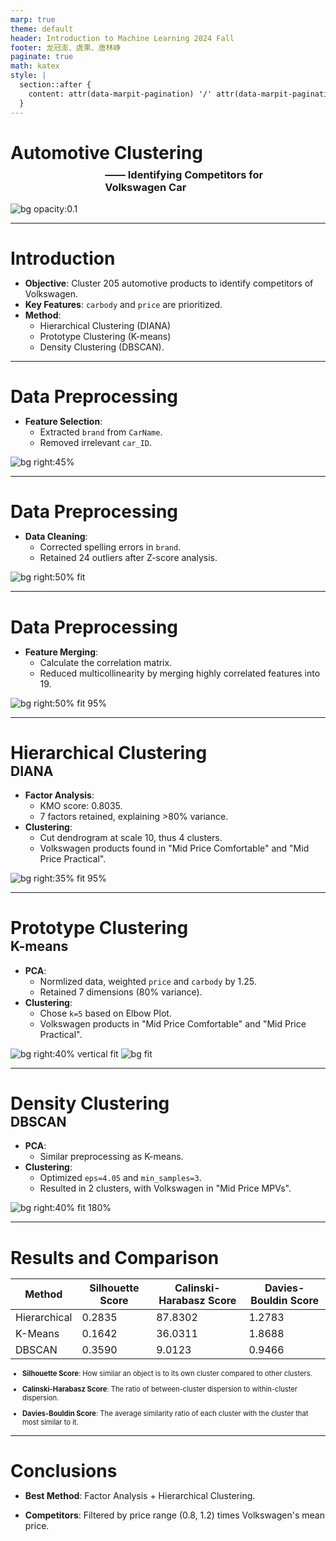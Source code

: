 ```yaml
---
marp: true
theme: default
header: Introduction to Machine Learning 2024 Fall
footer: 龙冠澎、虞果、唐林峥
paginate: true
math: katex
style: |
  section::after {
    content: attr(data-marpit-pagination) '/' attr(data-marpit-pagination-total);
  }
---
```


# Automotive Clustering

<div style="margin-left: 30%; margin-top: -3%">

### —— Identifying Competitors for Volkswagen Car

</div>

![bg opacity:0.1](image/slides/volkswagen.jpg)

---

# Introduction

- **Objective**: Cluster 205 automotive products to identify competitors of Volkswagen.
- **Key Features**: `carbody` and `price` are prioritized.
- **Method**: 
  - Hierarchical Clustering (DIANA)
  - Prototype Clustering (K-means)
  - Density Clustering (DBSCAN).

---

# Data Preprocessing

- **Feature Selection**:
  - Extracted `brand` from `CarName`.
  - Removed irrelevant `car_ID`.

![bg right:45% ](image/slides/datainfo.png)

---

# Data Preprocessing

- **Data Cleaning**:
  - Corrected spelling errors in `brand`.
  - Retained 24 outliers after Z-score analysis.

![bg right:50% fit](image/slides/z-socre-dist.png)

---

# Data Preprocessing

- **Feature Merging**:
  - Calculate the correlation matrix.
  - Reduced multicollinearity by merging highly correlated features into 19.

![bg right:50% fit 95%](image/slides/cor-matrix.png)


---


<style scoped>
h1 {
    margin-bottom: 0 !important; /* Remove bottom margin of h1 */
}

h2 {
    margin-top: 0 !important; /* Remove top margin of h2 */
}
</style>

# Hierarchical Clustering
## DIANA

- **Factor Analysis**:
  - KMO score: 0.8035.
  - 7 factors retained, explaining >80\% variance.
- **Clustering**:
  - Cut dendrogram at scale 10, thus 4 clusters.
  - Volkswagen products found in "Mid Price Comfortable" and "Mid Price Practical".



![bg right:35% fit 95%](image/slides/dendrograph.png)




---

<style scoped>
h1 {
    margin-bottom: 0 !important; /* Remove bottom margin of h1 */
}

h2 {
    margin-top: 0 !important; /* Remove top margin of h2 */
}
</style>


# Prototype Clustering
## K-means

- **PCA**:
  - Normlized data, weighted `price` and `carbody` by 1.25.
  - Retained 7 dimensions (80% variance).
- **Clustering**:
  - Chose `k=5` based on Elbow Plot.
  - Volkswagen products in "Mid Price Comfortable" and "Mid Price Practical".

![bg right:40% vertical fit](image/slides/elbow.png)
![bg fit](image/slides/kmeans.png)

---

<style scoped>
h1 {
    margin-bottom: 0 !important; /* Remove bottom margin of h1 */
}

h2 {
    margin-top: 0 !important; /* Remove top margin of h2 */
}
</style>


# Density Clustering
## DBSCAN

- **PCA**:
  - Similar preprocessing as K-means.
- **Clustering**:
  - Optimized `eps=4.05` and `min_samples=3`.
  - Resulted in 2 clusters, with Volkswagen in "Mid Price MPVs".

![bg right:40% fit 180%](image/slides/dbscan.png)

---

# Results and Comparison

| **Method**         | **Silhouette Score** | **Calinski-Harabasz Score** | **Davies-Bouldin Score** |
|---------------------|----------------------|-----------------------------|--------------------------|
| Hierarchical        | 0.2835               | 87.8302                     | 1.2783                   |
| K-Means             | 0.1642               | 36.0311                     | 1.8688                   |
| DBSCAN              | 0.3590               | 9.0123                      | 0.9466                   |


<div style="font-size: 0.8em;">

- **Silhouette Score**: How similar an object is to its own cluster compared to other clusters.

- **Calinski-Harabasz Score**: The ratio of between-cluster dispersion to within-cluster dispersion. 

- **Davies-Bouldin Score**: The average similarity ratio of each cluster with the cluster that most similar to it.

</div>

---

# Conclusions

- **Best Method**: Factor Analysis + Hierarchical Clustering.

- **Competitors**: Filtered by price range (0.8, 1.2) times Volkswagen's mean price.
